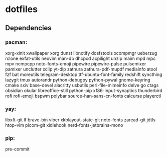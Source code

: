 # dotfiles

## Dependencies

### pacman:

xorg-xinit xwallpaper xorg  dunst  libnotify  dosfstools  xcompmgr  ueberzug  rclone  exfat-utils  neovim  man-db  dhcpcd  acpilight  unzip  maim  mpd  mpc  mpv  ncmpcpp  noto-fonts-emoji  pipewire  pipewire-pulse  pulsemixer  pamixer  unclutter  xclip  yt-dlp  zathura  zathura-pdf-mupdf  mediainfo  atool  fzf  bat  moreutils  telegram-desktop  ttf-ubuntu-font-family  redshift  syncthing  lazygit  tmux  autorandr  python-debugpy python-pywal gnome-keyring cmake sxiv base-devel alacritty usbutils perl-file-mimeinfo delve go ctags obsidian okular libreoffice-still python-pip xf86-input-synaptics thunderbird rofi rofi-emoji bspwm polybar source-han-sans-cn-fonts calcurse playerctl


### yay:

libxft-git lf brave-bin viber xkblayout-state-git noto-fonts zaread-git jdtls htop-vim picom-git xidlehook nerd-fonts-jetbrains-mono

### pip:

pre-commit
